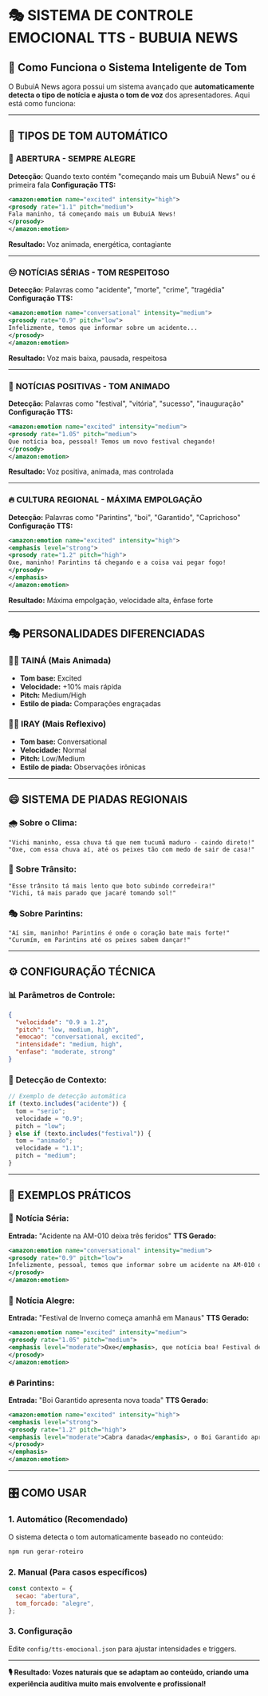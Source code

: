 # 🎭 SISTEMA DE CONTROLE EMOCIONAL TTS - BUBUIA NEWS

## 🎯 Como Funciona o Sistema Inteligente de Tom

O BubuiA News agora possui um sistema avançado que **automaticamente detecta o tipo de notícia e ajusta o tom de voz** dos apresentadores. Aqui está como funciona:

---

## 🎪 TIPOS DE TOM AUTOMÁTICO

### 🎉 **ABERTURA - SEMPRE ALEGRE**

**Detecção:** Quando texto contém "começando mais um BubuiA News" ou é primeira fala
**Configuração TTS:**

```xml
<amazon:emotion name="excited" intensity="high">
<prosody rate="1.1" pitch="medium">
Fala maninho, tá começando mais um BubuiA News!
</prosody>
</amazon:emotion>
```

**Resultado:** Voz animada, energética, contagiante

---

### 😔 **NOTÍCIAS SÉRIAS - TOM RESPEITOSO**

**Detecção:** Palavras como "acidente", "morte", "crime", "tragédia"
**Configuração TTS:**

```xml
<amazon:emotion name="conversational" intensity="medium">
<prosody rate="0.9" pitch="low">
Infelizmente, temos que informar sobre um acidente...
</prosody>
</amazon:emotion>
```

**Resultado:** Voz mais baixa, pausada, respeitosa

---

### 🎊 **NOTÍCIAS POSITIVAS - TOM ANIMADO**

**Detecção:** Palavras como "festival", "vitória", "sucesso", "inauguração"
**Configuração TTS:**

```xml
<amazon:emotion name="excited" intensity="medium">
<prosody rate="1.05" pitch="medium">
Que notícia boa, pessoal! Temos um novo festival chegando!
</prosody>
</amazon:emotion>
```

**Resultado:** Voz positiva, animada, mas controlada

---

### 🔥 **CULTURA REGIONAL - MÁXIMA EMPOLGAÇÃO**

**Detecção:** Palavras como "Parintins", "boi", "Garantido", "Caprichoso"
**Configuração TTS:**

```xml
<amazon:emotion name="excited" intensity="high">
<emphasis level="strong">
<prosody rate="1.2" pitch="high">
Oxe, maninho! Parintins tá chegando e a coisa vai pegar fogo!
</prosody>
</emphasis>
</amazon:emotion>
```

**Resultado:** Máxima empolgação, velocidade alta, ênfase forte

---

## 🎭 PERSONALIDADES DIFERENCIADAS

### 👩‍🎤 **TAINÁ (Mais Animada)**

- **Tom base:** Excited
- **Velocidade:** +10% mais rápida
- **Pitch:** Medium/High
- **Estilo de piada:** Comparações engraçadas

### 👨‍🎤 **IRAY (Mais Reflexivo)**

- **Tom base:** Conversational
- **Velocidade:** Normal
- **Pitch:** Low/Medium
- **Estilo de piada:** Observações irônicas

---

## 😄 SISTEMA DE PIADAS REGIONAIS

### 🌧️ **Sobre o Clima:**

```
"Vichi maninho, essa chuva tá que nem tucumã maduro - caindo direto!"
"Oxe, com essa chuva aí, até os peixes tão com medo de sair de casa!"
```

### 🚗 **Sobre Trânsito:**

```
"Esse trânsito tá mais lento que boto subindo corredeira!"
"Vichi, tá mais parado que jacaré tomando sol!"
```

### 🎭 **Sobre Parintins:**

```
"Aí sim, maninho! Parintins é onde o coração bate mais forte!"
"Curumím, em Parintins até os peixes sabem dançar!"
```

---

## ⚙️ CONFIGURAÇÃO TÉCNICA

### 📊 **Parâmetros de Controle:**

```json
{
  "velocidade": "0.9 a 1.2",
  "pitch": "low, medium, high",
  "emocao": "conversational, excited",
  "intensidade": "medium, high",
  "enfase": "moderate, strong"
}
```

### 🎯 **Detecção de Contexto:**

```javascript
// Exemplo de detecção automática
if (texto.includes("acidente")) {
  tom = "serio";
  velocidade = "0.9";
  pitch = "low";
} else if (texto.includes("festival")) {
  tom = "animado";
  velocidade = "1.1";
  pitch = "medium";
}
```

---

## 🚀 EXEMPLOS PRÁTICOS

### 📰 **Notícia Séria:**

**Entrada:** "Acidente na AM-010 deixa três feridos"
**TTS Gerado:**

```xml
<amazon:emotion name="conversational" intensity="medium">
<prosody rate="0.9" pitch="low">
Infelizmente, pessoal, temos que informar sobre um acidente na AM-010 que deixou três pessoas feridas.
</prosody>
</amazon:emotion>
```

### 🎉 **Notícia Alegre:**

**Entrada:** "Festival de Inverno começa amanhã em Manaus"
**TTS Gerado:**

```xml
<amazon:emotion name="excited" intensity="medium">
<prosody rate="1.05" pitch="medium">
<emphasis level="moderate">Oxe</emphasis>, que notícia boa! Festival de Inverno começa amanhã em Manaus!
</prosody>
</amazon:emotion>
```

### 🔥 **Parintins:**

**Entrada:** "Boi Garantido apresenta nova toada"
**TTS Gerado:**

```xml
<amazon:emotion name="excited" intensity="high">
<emphasis level="strong">
<prosody rate="1.2" pitch="high">
<emphasis level="moderate">Cabra danada</emphasis>, o Boi Garantido apresenta nova toada! Isso é demais, maninho!
</prosody>
</emphasis>
</amazon:emotion>
```

---

## 🎛️ COMO USAR

### 1. **Automático** (Recomendado)

O sistema detecta o tom automaticamente baseado no conteúdo:

```bash
npm run gerar-roteiro
```

### 2. **Manual** (Para casos específicos)

```javascript
const contexto = {
  secao: "abertura",
  tom_forcado: "alegre",
};
```

### 3. **Configuração**

Edite `config/tts-emocional.json` para ajustar intensidades e triggers.

---

**🎙️ Resultado: Vozes naturais que se adaptam ao conteúdo, criando uma experiência auditiva muito mais envolvente e profissional!**
